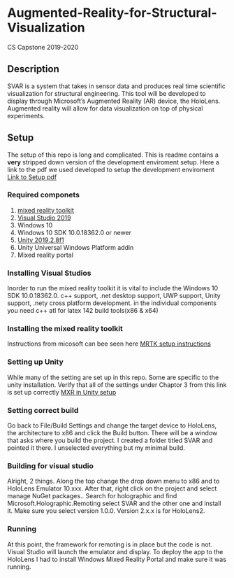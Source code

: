 # Augmented-Reality-for-Structural-Visualization
CS Capstone 2019-2020

## Description
SVAR is a system that takes in sensor data and produces real time scientific visualization for structural engineering.
This tool will be developed to display through Microsoft’s Augmented Reality (AR) device, the HoloLens. Augmented
reality will allow for data visualization on top of physical experiments.

## Setup
The setup of this repo is long and complicated. This is readme contains a **very** stripped down version of the development enviroment setup. Here a link to the pdf we used developed to setup the development enviroment
[Link to Setup pdf](https://drive.google.com/a/oregonstate.edu/file/d/1oUkUq7KiI3Z6mWifp752n-0yzJQIxaVc/view?usp=sharing)

### Required componets
1. [mixed reality toolkit](https://docs.microsoft.com/en-us/windows/mixed-reality/install-the-tools)
2. [Visual Studio 2019]( https://visualstudio.microsoft.com/thank-you-downloading-visual-studio/?sku=Community&rel=16)
3. Windows 10 
4. Windows 10 SDK 10.0.18362.0 or newer
5. [Unity 2019.2.8f1]( https://unity3d.com/unity/whats-new/2019.2.8 )
6. Unity Universal Windows Platform addin
7. Mixed reality portal

### Installing Visual Studios
Inorder to run the mixed reality toolkit it is vital to include the Windows 10 SDK 10.0.18362.0. c++ support, .net desktop support, UWP support, Unity support, .nety cross platform development. in the individual components you need c++ atl for latex 142 build tools(x86 & x64)

### Installing the mixed reality toolkit
Instructions from micosoft can bee seen here [MRTK setup instructions](https://microsoft.github.io/MixedRealityToolkit-Unity/Documentation/GettingStartedWithTheMRTK.html#import-mrtk-packages-into-your-unity-project)

### Setting up Unity
While many of the setting are set up in this repo. Some are specific to the unity installation. Verify that all of the settings under Chaptor 3 from this link is set up correctly [MXR in Unity setup](https://docs.microsoft.com/en-us/windows/mixed-reality/holograms-100)

### Setting correct build
Go back to File/Build Settings and change the target device to HoloLens, the architecture to x86 and click the Build button. There will be a window that asks where you build the project. I created a folder titled SVAR and pointed it there. I unselected everything but my minimal build.

### Building for visual studio
Alright, 2 things. Along the top change the drop down menu to x86 and to HoloLens Emulator 10.xxx. After that, right click on the project and select manage NuGet packages..
Search for holographic and find Microsoft.Holographic.Remoting select SVAR and the other one and install it. Make sure you select version 1.0.0. Version 2.x.x is for HoloLens2.

### Running
At this point, the framework for remoting is in place but the code is not. Visual Studio will launch the emulator and display. To deploy the app to the HoloLens I had to install Windows Mixed Reality Portal and make sure it was running. 
